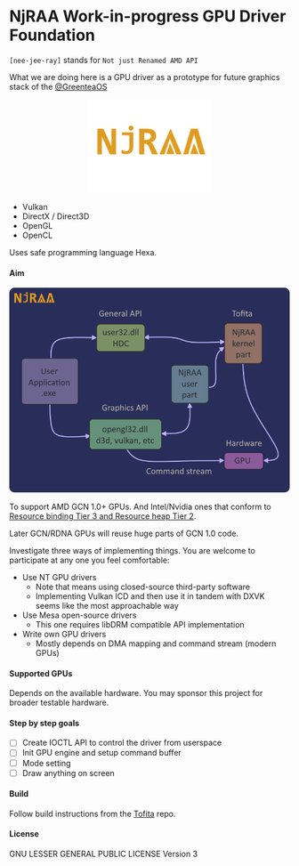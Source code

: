 # NjRAA Work-in-progress GPU Driver Foundation

`[nee-jee-ray]` stands for `Not just Renamed AMD API`

What we are doing here is a GPU driver as a prototype for future graphics stack of the [@GreenteaOS](https://github.com/GreenteaOS)

<p align="center">
  <a href="https://github.com/sponsors/PeyTy">
    <img width="224px" src="https://raw.githubusercontent.com/GreenteaOS/NjRAA/kawaii/docs/njraa.png" />
  </a>
</p>

- Vulkan
- DirectX / Direct3D
- OpenGL
- OpenCL

Uses safe programming language Hexa.

#### Aim

<p align="center">
  <a href="https://github.com/sponsors/PeyTy">
    <img src="https://raw.githubusercontent.com/GreenteaOS/NjRAA/kawaii/docs/arch.png" />
  </a>
</p>

To support AMD GCN 1.0+ GPUs. And Intel/Nvidia ones that conform to
[Resource binding Tier 3 and Resource heap Tier 2](https://en.wikipedia.org/wiki/Feature_levels_in_Direct3D#Support_matrix).

Later GCN/RDNA GPUs will reuse huge parts of GCN 1.0 code.

Investigate three ways of implementing things. You are welcome to participate at any one you feel comfortable:
- Use NT GPU drivers
	- Note that means using closed-source third-party software
	- Implementing Vulkan ICD and then use it in tandem with DXVK seems like the most approachable way
- Use Mesa open-source drivers
	- This one requires libDRM compatible API implementation
- Write own GPU drivers
	- Mostly depends on DMA mapping and command stream (modern GPUs)

#### Supported GPUs

Depends on the available hardware. You may sponsor this project for broader testable hardware.
<!--
- [ ] [**`AMD Radeon R7 200 Series`**](https://www.techpowerup.com/gpu-specs/radeon-r7-250.c2459) `PCI\VEN_1002&DEV_6610&REV_00` **`Oland GFX6 (gfx601)`**
- [ ] [**`Radeon RX 5500 XT`**](https://www.techpowerup.com/gpu-specs/radeon-rx-5500-xt.c3468) `PCI\VEN_1002&DEV_7340&REV_C5` **`Navi GFX10 (gfx1012)`**
- [ ] [**`Intel(R) HD Graphics 500`**](https://en.wikipedia.org/wiki/Intel_Graphics_Technology#Apollo_Lake) `PCI\VEN_8086&DEV_5A85&REV_0B` **`Gen. 9 (Skylake)`**
- [ ] [**`Intel(R) UHD Graphics 630`**](https://en.wikipedia.org/wiki/Intel_Graphics_Technology#Kaby_Lake_Refresh_/_Amber_Lake_/_Coffee_Lake_/_Coffee_Lake_Refresh_/_Whiskey_Lake_/_Comet_Lake) `PCI\VEN_8086&DEV_TBA&REV_TBA` **`Gen. 9.5 (Kaby Lake)`**
- [ ] [**`Intel(R) UHD Graphics 750`**](https://en.wikipedia.org/wiki/Intel_Graphics_Technology#Twelfth_generation_(Gen12)) `PCI\VEN_8086&DEV_TBA&REV_TBA` **`Gen. 12 (Rocket Lake-S)`**
- [ ] [**`Intel(R) Iris(R) Xe Graphics`**](https://en.wikipedia.org/wiki/Intel_Graphics_Technology#Twelfth_generation_(Gen12)) `PCI\VEN_8086&DEV_TBA&REV_TBA` **`G7 Gen. 12 (Tiger Lake-U)`**
-->

#### Step by step goals

- [ ] Create IOCTL API to control the driver from userspace
- [ ] Init GPU engine and setup command buffer
- [ ] Mode setting
- [ ] Draw anything on screen

<!--
#### Limitations

Only fullscreen applications supported, no desktop GUI!
Use only for secondary GPU with extra screen
(or use extra inputs and switch dynamically).
-->

#### Build

Follow build instructions from the [Tofita](https://github.com/GreenteaOS/Tofita) repo.

#### License

GNU LESSER GENERAL PUBLIC LICENSE Version 3
